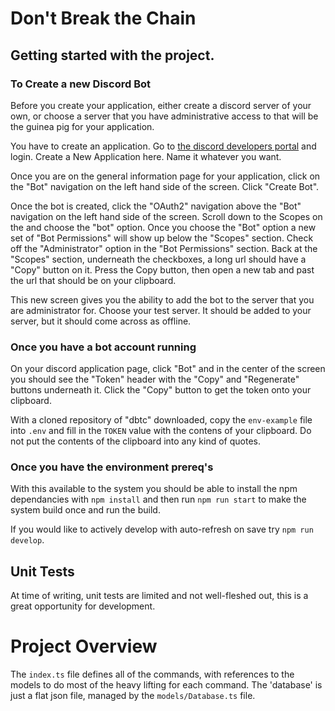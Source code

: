# Don't Break the Chain

## Getting started with the project.

### To Create a new Discord Bot

Before you create your application, either create a discord server of your own, or choose a server that you have administrative access to that will be the guinea pig for your application.

You have to create an application. Go to [the discord developers portal](https://discordapp.com/developers) and login. Create a New Application here. Name it whatever you want.

Once you are on the general information page for your application, click on the "Bot" navigation on the left hand side of the screen. Click "Create Bot".

Once the bot is created, click the "OAuth2" navigation above the "Bot" navigation on the left hand side of the screen. Scroll down to the Scopes on the and choose the "bot" option. Once you choose the "Bot" option a new set of "Bot Permissions" will show up below the "Scopes" section. Check off the "Administrator" option in the "Bot Permissions" section. Back at the "Scopes" section, underneath the checkboxes, a long url should have a "Copy" button on it. Press the Copy button, then open a new tab and past the url that should be on your clipboard.

This new screen gives you the ability to add the bot to the server that you are administrator for. Choose your test server. It should be added to your server, but it should come across as offline.

### Once you have a bot account running

On your discord application page, click "Bot" and in the center of the screen you should see the "Token" header with the "Copy" and "Regenerate" buttons underneath it. Click the "Copy" button to get the token onto your clipboard.

With a cloned repository of "dbtc" downloaded, copy the `env-example` file into `.env` and fill in the `TOKEN` value with the contens of your clipboard. Do not put the contents of the clipboard into any kind of quotes.

### Once you have the environment prereq's

With this available to the system you should be able to install the npm dependancies with `npm install` and then run `npm run start` to make the system build once and run the build.

If you would like to actively develop with auto-refresh on save try `npm run develop`.

## Unit Tests

At time of writing, unit tests are limited and not well-fleshed out, this is a great opportunity for development.

# Project Overview

The `index.ts` file defines all of the commands, with references to the models to do most of the heavy lifting for each command. The 'database' is just a flat json file, managed by the `models/Database.ts` file.
